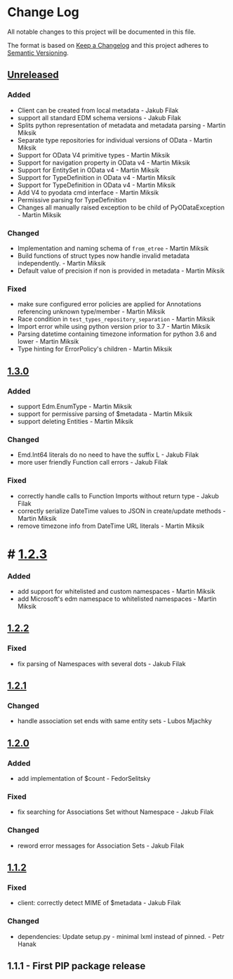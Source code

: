 # Change Log
All notable changes to this project will be documented in this file.

The format is based on [Keep a Changelog](http://keepachangelog.com/)
and this project adheres to [Semantic Versioning](http://semver.org/).

## [Unreleased]

### Added
- Client can be created from local metadata - Jakub Filak
- support all standard EDM schema versions - Jakub Filak
- Splits python representation of metadata and metadata parsing - Martin Miksik
- Separate type repositories for individual versions of OData - Martin Miksik
- Support for OData V4 primitive types - Martin Miksik
- Support for navigation property in OData v4 - Martin Miksik
- Support for EntitySet in OData v4 - Martin Miksik
- Support for TypeDefinition in OData v4 - Martin Miksik
- Support for TypeDefinition in OData v4 - Martin Miksik
- Add V4 to pyodata cmd interface - Martin Miksik
- Permissive parsing for TypeDefinition
- Changes all manually raised exception to be child of PyODataException - Martin Miksik

### Changed
- Implementation and naming schema of `from_etree` - Martin Miksik
- Build functions of struct types now handle invalid metadata independently. - Martin Miksik
- Default value of precision if non is provided in metadata - Martin Miksik 

### Fixed
- make sure configured error policies are applied for Annotations referencing
  unknown type/member - Martin Miksik
- Race condition in `test_types_repository_separation` - Martin Miksik
- Import error while using python version prior to 3.7 - Martin Miksik
- Parsing datetime containing timezone information for python 3.6 and lower - Martin Miksik
- Type hinting for ErrorPolicy's children - Martin Miksik

## [1.3.0]

### Added
- support Edm.EnumType - Martin Miksik
- support for permissive parsing of $metadata - Martin Miksik
- support deleting Entities - Martin Miksik

### Changed
- Emd.Int64 literals do no need to have the suffix L - Jakub Filak
- more user friendly Function call errors - Jakub Filak

### Fixed
- correctly handle calls to Function Imports without return type - Jakub Filak
- correctly serialize DateTime values to JSON in create/update methods - Martin Miksik
- remove timezone info from DateTime URL literals - Martin Miksik

# # [1.2.3]

### Added
- add support for whitelisted and custom namespaces - Martin Miksik
- add Microsoft's edm namespace to whitelisted namespaces - Martin Miksik

## [1.2.2]

### Fixed
- fix parsing of Namespaces with several dots - Jakub Filak

## [1.2.1]

### Changed
- handle association set ends with same entity sets - Lubos Mjachky

## [1.2.0]

### Added
- add implementation of $count - FedorSelitsky

### Fixed
- fix searching for Associations Set without Namespace - Jakub Filak

### Changed
- reword error messages for Association Sets - Jakub Filak

## [1.1.2]

### Fixed
- client: correctly detect MIME of $metadata - Jakub Filak

### Changed
- dependencies: Update setup.py - minimal lxml instead of pinned. - Petr Hanak

## 1.1.1 - First PIP package release

[Unreleased]: https://github.com/SAP/python-pyodata/compare/1.3.0...HEAD
[1.3.0]: https://github.com/SAP/python-pyodata/compare/1.2.3...1.3.0
[1.2.3]: https://github.com/SAP/python-pyodata/compare/1.2.2...1.2.3
[1.2.2]: https://github.com/SAP/python-pyodata/compare/1.2.1...1.2.2
[1.2.1]: https://github.com/SAP/python-pyodata/compare/1.2.0...1.2.1
[1.2.0]: https://github.com/SAP/python-pyodata/compare/1.1.2...1.2.0
[1.1.2]: https://github.com/SAP/python-pyodata/compare/1.1.1...1.1.2
